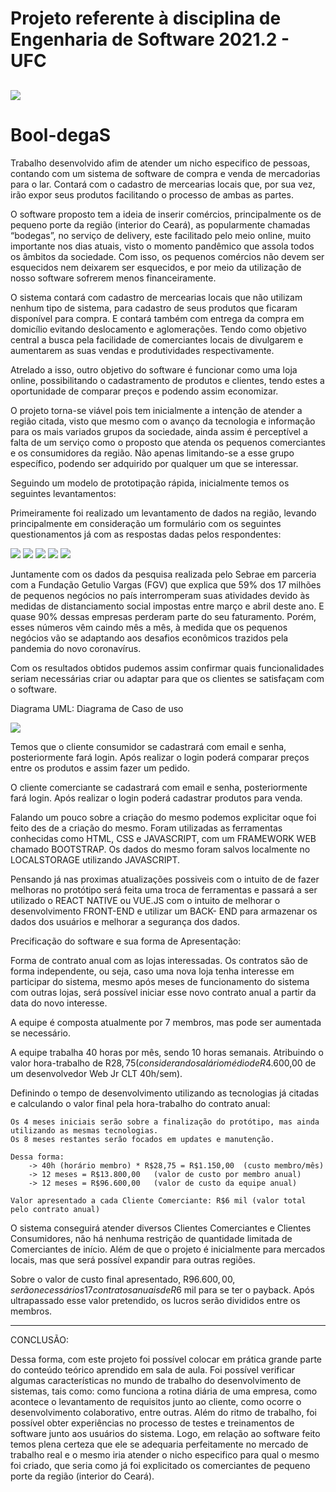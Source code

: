 # Projeto referente à disciplina de Engenharia de Software 2021.2 - UFC

##

<img src="https://github.com/ciano123/Bool-degaS/blob/main/imagens/banner-booldegas.jpg"/>

# Bool-degaS
Trabalho desenvolvido afim de atender um nicho especifico de pessoas, contando com um sistema de software de compra e venda de mercadorias para o lar. Contará com o cadastro de mercearias locais que, por sua vez, irão expor seus produtos facilitando o processo de ambas as partes.

O software proposto tem a ideia de inserir comércios, principalmente os de pequeno porte da região (interior do Ceará), as popularmente chamadas “bodegas”, no serviço de delivery, este facilitado pelo meio online, muito importante nos dias atuais, visto o momento pandêmico que assola todos os âmbitos da sociedade. Com isso, os pequenos comércios não devem ser esquecidos nem deixarem ser esquecidos, e por meio da utilização de nosso software sofrerem menos financeiramente.

O sistema contará com cadastro de mercearias locais que não utilizam nenhum tipo de sistema, para cadastro de seus produtos que ficaram disponível para compra. E contará também com entrega da compra em domicílio evitando deslocamento e aglomerações. Tendo como objetivo central a busca pela facilidade de comerciantes locais de divulgarem e aumentarem as suas vendas e produtividades respectivamente.

Atrelado a isso, outro objetivo do software é funcionar como uma loja online, possibilitando o cadastramento de produtos e clientes, tendo estes a oportunidade de comparar preços e podendo assim economizar.

O projeto torna-se viável pois tem inicialmente a intenção de atender a região citada, visto que mesmo com o avanço da tecnologia e informação para os mais variados grupos da sociedade, ainda assim é perceptível a falta de um serviço como o proposto que atenda os pequenos comerciantes e os consumidores da região. Não apenas limitando-se a esse grupo específico, podendo ser adquirido por qualquer um que se interessar.

Seguindo um modelo de prototipação rápida, inicialmente temos os seguintes levantamentos:

Primeiramente foi realizado um levantamento de dados na região, levando principalmente em consideração um formulário com os seguintes questionamentos já com as respostas dadas pelos respondentes:

<img src="https://github.com/ciano123/Bool-degaS/blob/main/imagens/imagemformulario1.png"/>

<img src="https://github.com/ciano123/Bool-degaS/blob/main/imagens/imagemformulario2.png"/>

<img src="https://github.com/ciano123/Bool-degaS/blob/main/imagens/imagemformulario3.png"/>

<img src="https://github.com/ciano123/Bool-degaS/blob/main/imagens/imagemformulario4.png"/>

<img src="https://github.com/ciano123/Bool-degaS/blob/main/imagens/imagemformulario5.png"/>


Juntamente com os dados da pesquisa realizada pelo Sebrae em parceria com a Fundação Getulio Vargas (FGV) que explica que 59% dos 17 milhões de pequenos negócios no país interromperam suas atividades devido às medidas de distanciamento social impostas entre março e abril deste ano. E quase 90% dessas empresas perderam parte do seu faturamento. 
Porém, esses números vêm caindo mês a mês, à medida que os pequenos negócios vão se adaptando aos desafios econômicos trazidos pela pandemia do novo coronavírus.

Com os resultados obtidos pudemos assim confirmar quais funcionalidades seriam necessárias criar ou adaptar para que os clientes se satisfaçam com o software.

Diagrama UML: Diagrama de Caso de uso

<img src="https://github.com/ciano123/Bool-degaS/blob/main/imagens/Bool-degaS-Diagram.drawio.png"/>

Temos que o cliente consumidor se cadastrará com email e senha, posteriormente fará login. Após realizar o login poderá comparar preços entre os produtos e assim fazer um pedido.

O cliente comerciante se cadastrará com email e senha, posteriormente fará login. Após realizar o login poderá cadastrar produtos para venda.

Falando um pouco sobre a criação do mesmo podemos explicitar oque foi feito des de a criação do mesmo. Foram utilizadas as ferramentas conhecidas como HTML, CSS e JAVASCRIPT, com um FRAMEWORK WEB chamado BOOTSTRAP. Os dados do mesmo foram salvos localmente no LOCALSTORAGE utilizando JAVASCRIPT. 

Pensando já nas proximas atualizações possiveis com o intuito de de fazer melhoras no protótipo será feita uma troca de ferramentas e passará a ser utilizado o REACT NATIVE ou VUE.JS com o intuito de melhorar o desenvolvimento FRONT-END e utilizar um BACK- END para armazenar os dados dos usuários e melhorar a segurança dos dados.

Precificação do software e sua forma de Apresentação:

Forma de contrato anual com as lojas interessadas.
Os contratos são de forma independente, ou seja, caso uma nova loja tenha interesse em participar do sistema, mesmo após meses de funcionamento do sistema com outras lojas, será possível iniciar esse novo contrato anual a partir da data do novo interesse.

A equipe é composta atualmente por 7 membros, mas pode ser aumentada se necessário.

A equipe trabalha 40 horas por mês, sendo 10 horas semanais.
Atribuindo o valor hora-trabalho de R$28,75 (considerando salário médio de R$4.600,00 de um desenvolvedor Web Jr CLT 40h/sem).

Definindo o tempo de desenvolvimento utilizando as tecnologias já citadas e calculando o valor final pela hora-trabalho do contrato anual:
    
    Os 4 meses iniciais serão sobre a finalização do protótipo, mas ainda utilizando as mesmas tecnologias. 
    Os 8 meses restantes serão focados em updates e manutenção.

    Dessa forma:
        -> 40h (horário membro) * R$28,75 = R$1.150,00  (custo membro/mês)   
        -> 12 meses = R$13.800,00   (valor de custo por membro anual)
        -> 12 meses = R$96.600,00   (valor de custo da equipe anual)

    Valor apresentado a cada Cliente Comerciante: R$6 mil (valor total pelo contrato anual)

O sistema conseguirá atender diversos Clientes Comerciantes e Clientes Consumidores, não há nenhuma restrição de quantidade limitada de Comerciantes de início. Além de que o projeto é inicialmente para mercados locais, mas que será possível expandir para outras regiões.

Sobre o valor de custo final apresentado, R$96.600,00, serão necessários 17 contratos anuais de R$6 mil para se ter o payback. Após ultrapassado esse valor pretendido, os lucros serão divididos entre os membros.

---

CONCLUSÃO:

Dessa forma, com este projeto foi possível colocar em prática grande parte do conteúdo teórico aprendido em sala de aula. Foi possível verificar algumas características no
mundo de trabalho do desenvolvimento de sistemas, tais como: como funciona a
rotina diária de uma empresa, como acontece o levantamento de requisitos junto ao
cliente, como ocorre o desenvolvimento colaborativo, entre outras. Além do ritmo de
trabalho, foi possível obter experiências no processo de testes e treinamentos de software junto
aos usuários do sistema. Logo, em relação ao software feito temos plena certeza que ele se adequaria perfeitamente no mercado de trabalho real e o mesmo iria atender o nicho especifico para qual o mesmo foi criado, que seria como já foi explicitado os comerciantes de pequeno porte da região (interior do Ceará).


